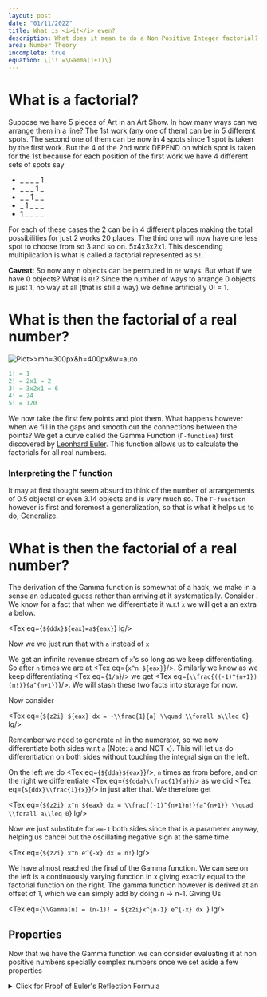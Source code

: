 ```yaml
---
layout: post
date: "01/11/2022"
title: What is <i>i!</i> even?
description: What does it mean to do a Non Positive Integer factorial? Let alone a Complex one.
area: Number Theory
incomplete: true
equation: \[i! =\Gamma(i+1)\]
---
```


<script>
import Tex from '@components/Katex.svelte';
const eax = `e^{ax}`;
const ddx = `\\frac{d}{dx}`;
const dda = `\\frac{d}{da}`;
const z2i = `\\int_0^\\infty`;
</script>

# What is a factorial?
Suppose we have 5 pieces of Art in an Art Show. In how many ways can we arrange them in a line? The 1st work (any one of them) can be in 5 different spots. The second one of them can be now in 4 spots since 1 spot is taken by the first work. But the 4 of the 2nd work DEPEND on which spot is taken for the 1st because for each position of the first work we have 4 different sets of spots say

- _ _ _ \_ 1
- _ _ \_ 1 \_
- \_ \_ 1 \_ _
- \_ 1 _ _ _
- 1 _ _ _ _

For each of these cases the 2 can be in 4 different places making the total possibilities for just 2 works 20 places. The third one will now have one less spot to choose from so 3 and so on. 5x4x3x2x1. This descending multiplication is what is called a factorial represented as `5!`.

**Caveat**: So now any n objects can be permuted in `n!` ways. But what if we have 0 objects? What is `0!`? Since the number of ways to arrange 0 objects is just 1, no way at all (that is still a way) we define artificially 0! = 1.

# What is then the factorial of a real number?
![Plot>>mh=300px&h=400px&w=auto](https://upload.wikimedia.org/wikipedia/commons/b/b9/Factorial_Interpolation.svg)

```matlab
1! = 1
2! = 2x1 = 2
3! = 3x2x1 = 6
4! = 24
5! = 120
```

We now take the first few points and plot them. What happens however when we fill in the gaps and smooth out the connections between the points? We get a curve called the Gamma Function (`Γ-function`) first discovered by [Leonhard Euler](https://en.wikipedia.org/wiki/Leonhard_Euler). This function allows us to calculate the factorials for all real numbers.

### Interpreting the Γ function
It may at first thought seem absurd to think of the number of arrangements of 0.5 objects! or even 3.14 objects and is very much so. The `Γ-function` however is first and foremost a generalization, so that is what it helps us to do, Generalize.

# What is then the factorial of a real number?
The derivation of the Gamma function is somewhat of a hack, we make in a sense an educated guess rather than arriving at it systematically. Consider <Tex eq={eax}/>. We know for a fact that when we differentiate it w.r.t `x` we will get a an extra a below.

<Tex eq={`${ddx}${eax}=a${eax}`} lg/>

Now we we just run that with `a` instead of `x`

<!-- <Tex eq={`${dda}${eax}=x${eax}`} lg/> -->

We get an infinite revenue stream of `x`'s so long as we keep differentiating. So after `n` times we are at  <Tex eq={`x^n ${eax}`}/>. Similarly we know as we keep differentiating <Tex eq={`1/a`}/> we get <Tex eq={`\\frac{((-1)^{n+1})(n!)}{a^{n+1}}`}/>. We will stash these two facts into storage for now.

Now consider

<Tex eq={`${z2i} ${eax} dx = -\\frac{1}{a} \\quad \\forall a\\leq 0`} lg/>

Remember we need to generate `n!` in the numerator, so we now differentiate both sides w.r.t `a` (Note: `a` and NOT `x`). This will let us do differentiation on both sides without touching the integral sign on the left.

On the left we do <Tex eq={`${dda}${eax}`}/>, `n` times as from before, and on the right we differentiate <Tex eq={`${dda}\\frac{1}{a}`}/> as we did <Tex eq={`${ddx}\\frac{1}{x}`}/> in just after that. We therefore get

<Tex eq={`${z2i} x^n ${eax} dx = \\frac{(-1)^{n+1}n!}{a^{n+1}} \\quad \\forall a\\leq 0`} lg/>

Now we just substitute for `a=-1` both sides since that is a parameter anyway, helping us cancel out the oscillating negative sign at the same time.

<Tex eq={`${z2i} x^n e^{-x} dx = n!`} lg/>

We have almost reached the final of the Gamma function. We can see on the left is a continuously varying function in x giving exactly equal to the factorial function on the right. The gamma function however is derived at an offset of 1, which we can simply add by doing n &rarr; n-1. Giving Us

<Tex eq={`\\Gamma(n) = (n-1)! = ${z2i}x^{n-1} e^{-x} dx `} lg/>

## Properties
Now that we have the Gamma function we can consider evaluating it at non positive numbers specially complex numbers once we set aside a few properties

<details><summary>Click for Proof of Euler's Reflection Formula</summary>
<div>

#### yes, even hidden code blocks!

```python
print("hello world!")
```

</div>
</details>